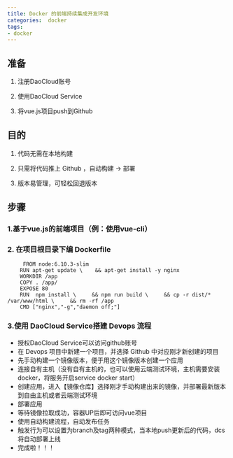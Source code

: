 ```yaml
---
title: Docker 的前端持续集成开发环境
categories:  docker
tags: 
- docker
---
```


## 准备

  1. 注册DaoCloud账号 
  
  2. 使用DaoCloud Service
  
  3. 将vue.js项目push到Github

## 目的

 1. 代码无需在本地构建

 2. 只需将代码推上 Github ，自动构建 -> 部署

 3. 版本易管理，可轻松回退版本
 

## 步骤

### 1.基于vue.js的前端项目（例：使用vue-cli）
### 2. 在项目根目录下编 Dockerfile
```
	 FROM node:6.10.3-slim
    RUN apt-get update \    && apt-get install -y nginx
    WORKDIR /app
    COPY . /app/
    EXPOSE 80
    RUN  npm install \     && npm run build \     && cp -r dist/* /var/www/html \     && rm -rf /app
    CMD ["nginx","-g","daemon off;"]

```
### 3.使用 DaoCloud Service搭建 Devops 流程
* 授权DaoCloud Service可以访问github账号
* 在 Devops 项目中新建一个项目，并选择 Github 中对应刚才新创建的项目
* 先手动构建一个镜像版本，便于用这个镜像版本创建一个应用
* 连接自有主机（没有自有主机的，也可以使用云端测试环境，主机需要安装docker，将服务开启service docker start）
* 创建应用，进入【镜像仓库】选择刚才手动构建出来的镜像，并部署最新版本到自由主机或者云端测试环境
* 部署应用
* 等待镜像拉取成功，容器UP后即可访问vue项目
* 使用自动构建流程，自动发布任务
* 触发行为可以设置为branch及tag两种模式，当本地push更新后的代码，dcs将自动部署上线
* 完成啦！！！